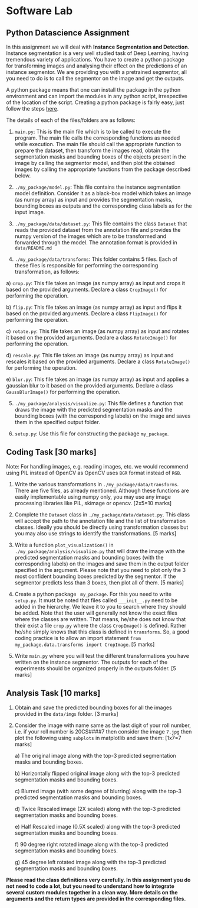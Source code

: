 # Software Lab 

## Python Datascience Assignment

In this assignment we will deal with **Instance Segmentation and Detection**. Instance segmentation is a very well studied task of Deep Learning, having tremendous variety of applications. You have to create a python package for transforming images and analysing their effect on the predictions of an instance segmentor. We are providing you with a pretrained segmentor, all you need to do is to call the segmentor on the image and get the outputs.

A python package means that one can install the package in the python environment and can import the modules in any python script, irrespective of the location of the script. Creating a python package is fairly easy, just follow the steps [here](https://packaging.python.org/tutorials/packaging-projects/).

The details of each of the files/folders are as follows:

1. `main.py`: This is the main file which is to be called to execute the program. The main file calls the corresponding functions as needed while execution. The main file should call the appropriate function to prepare the dataset, then transform the images read, obtain the segmentation masks and bounding boxes of the objects present in the image by calling the segmentor model, and then plot the obtained images by calling the appropriate functions from the package described below.

2. `./my_package/model.py`: This file contains the instance segmentation model definition. Consider it as a black-box model which takes an image (as numpy array) as input and provides the segmentation masks, bounding boxes as outputs and the corresponding class labels as for the input image.

3. `./my_package/data/dataset.py`: This file contains the class ```Dataset``` that reads the provided dataset from the annotation file and provides the numpy version of the images which are to be transformed and forwarded through the model. The annotation format is provided in `data/README.md`

4. `./my_package/data/transforms`: This folder contains 5 files. Each of these files is responsible for performing the corresponding transformation, as follows:
	
a) `crop.py`: This file takes an image (as numpy array) as input and crops it based on the provided arguments. Declare a class `CropImage()` for performing the operation. 
	
b) `flip.py`: This file takes an image (as numpy array) as input and flips it based on the provided arguments. Declare a class `FlipImage()` for performing the operation. 

c) `rotate.py`: This file takes an image (as numpy array) as input and rotates it based on the provided arguments. Declare a class `RotateImage()` for performing the operation. 

d) `rescale.py`: This file takes an image (as numpy array) as input and rescales it based on the provided arguments. Declare a class `RotateImage()` for performing the operation. 

e) `blur.py`: This file takes an image (as numpy array) as input and applies a gaussian blur to it based on the provided arguments. Declare a class `GaussBlurImage()` for performing the operation. 

5. `./my_package/analysis/visualize.py`: This file defines a function that draws the image with the predicted segmentation masks and the bounding boxes (with the corresponding labels) on the image and saves them in the specified output folder.

6. `setup.py`: Use this file for constructing the package `my_package`.

## Coding Task [30 marks]

Note: For handling images, e.g. reading images, etc. we would recommend using PIL instead of OpenCV as OpenCV uses `BGR` format instead of `RGB`.

1. Write the various transformations in `./my_package/data/transforms`. There are five files, as already mentioned. Although these functions are easily implementable using numpy only, you may use any image processing libraries like PIL, skimage or opencv. [2x5=10 marks]

2. Complete the `Dataset` class in `./my_package/data/dataset.py`. This class will accept the path to the annotation file and the list of transformation classes. Ideally you should be directly using transformation classes but you may also use strings to identify the transformations. [5 marks]

3. Write a function `plot_visualization()` in `./my_package/analysis/visualize.py` that will draw the image with the predicted segmentation masks and bounding boxes (with the corresponding labels) on the images and save them in the output folder specified in the argument. Please note that you need to plot only the 3 most confident bounding boxes predicted by the segmentor. If the segmentor predicts less than 3 boxes, then plot all of them. [5 marks]

4. Create a python package ``` my_package```. For this you need to write ``` setup.py```. It must be noted that files called ```___init__.py``` need to be added in the hierarchy. We leave it to you to search where they should be added. Note that the user will generally not know the exact files where the classes are written. That means, he/she does not know that their exist a file ```crop.py``` where the class ```CropImage()``` is defined. Rather he/she simply knows that this class is defined in ```transforms```. So, a good coding practice is to allow an import statement ```from my_package.data.transforms import CropImage```. [5 marks]

5. Write ```main.py``` where you will test the different transformations you have written on the instance segmentor. The outputs for each of the experiments should be organized properly in the outputs folder. [5 marks]

## Analysis Task [10 marks]

1. Obtain and save the predicted bounding boxes for all the images provided in the `data/imgs` folder. [3 marks]

2. Consider the image with name same as the last digit of your roll number, i.e. if your roll number is 20CS####7 then consider the image `7.jpg` then plot the following using `subplots` in matplotlib and save them: [1x7=7 marks]

	a) The original image along with the top-3 predicted segmentation masks and bounding boxes.

	b) Horizontally flipped original image along with the top-3 predicted segmentation masks and bounding boxes.

	c) Blurred image (with some degree of blurring) along with the top-3 predicted segmentation masks and bounding boxes.

	d) Twice Rescaled image (2X scaled) along with the top-3 predicted segmentation masks and bounding boxes.

	e) Half Rescaled image (0.5X scaled) along with the top-3 predicted segmentation masks and bounding boxes.

	f) 90 degree right rotated image along with the top-3 predicted segmentation masks and bounding boxes.

	g) 45 degree left rotated image along with the top-3 predicted segmentation masks and bounding boxes.

**Please read the class definitions very carefully. In this assignment you do not need to code a lot, but you need to understand how to integrate several custom modules together in a clean way. More details on the arguments and the return types are provided in the corresponding files.**
